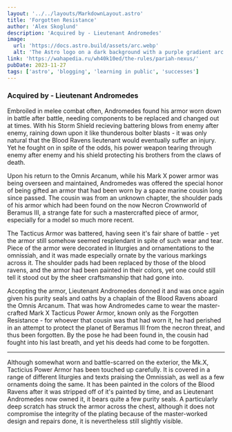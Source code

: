 ```yaml
---
layout: '../../layouts/MarkdownLayout.astro'
title: 'Forgotten Resistance'
author: 'Alex Skoglund'
description: 'Acquired by - Lieutenant Andromedes'
image:
  url: 'https://docs.astro.build/assets/arc.webp'
  alt: 'The Astro logo on a dark background with a purple gradient arc.'
link: 'https://wahapedia.ru/wh40k10ed/the-rules/pariah-nexus/'
pubDate: 2023-11-27
tags: ['astro', 'blogging', 'learning in public', 'successes']
---
```


### Acquired by - Lieutenant Andromedes

Embroiled in melee combat often, Andromedes found his armor worn down in battle after battle, needing components to be replaced and changed out at times. With his Storm Shield recieving battering blows from enemy after enemy, raining down upon it like thunderous bolter blasts - it was only natural that the Blood Ravens lieutenant would eventually suffer an injury. Yet he fought on in spite of the odds, his power weapon tearing through enemy after enemy and his shield protecting his brothers from the claws of death.

Upon his return to the Omnis Arcanum, while his Mark X power armor was being overseen and maintained, Andromedes was offered the special honor of being gifted an armor that had been worn by a space marine cousin long since passed. The cousin was from an unknown chapter, the shoulder pads of his armor which had been found on the now Necron Crownworld of Beramus III, a strange fate for such a mastercrafted piece of armor, especially for a model so much more recent.

The Tacticus Armor was battered, having seen it's fair share of battle - yet the armor still somehow seemed resplendant in spite of such wear and tear. Piece of the armor were decorated in liturgies and ornamentations to the omnissiah, and it was made especially ornate by the various markings across it. The shoulder pads had been replaced by those of the blood ravens, and the armor had been painted in their colors, yet one could still tell it stood out by the sheer craftsmanship that had gone into.

Accepting the armor, Lieutenant Andromedes donned it and was once again given his purity seals and oaths by a chaplain of the Blood Ravens aboard the Omnis Arcanum. That was how Andromedes came to wear the master-crafted Mark X Tacticus Power Armor, known only as the Forgotten Resistance - for whoever that cousin was that had worn it, he had perished in an attempt to protect the planet of Beramus III from the necron threat, and thus been forgotten. By the pose he had been found in, the cousin had fought into his last breath, and yet his deeds had come to be forgotten.

---

Although somewhat worn and battle-scarred on the exterior, the Mk.X, Tacticius Power Armor has been touched up carefully. It is covered in a range of different liturgies and texts praising the Omnissiah, as well as a few ornaments doing the same. It has been painted in the colors of the Blood Ravens after it was stripped off of it's painted by time, and as Lieutenant Andromedes now owned it, it bears quite a few purity seals. A particularly deep scratch has struck the armor across the chest, although it does not compromise the integrity of the plating because of the master-worked design and repairs done, it is nevertheless still slightly visible.
